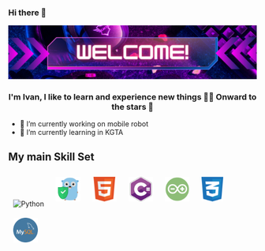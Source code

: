 ### Hi there 👋
<img src="https://github.com/Cimer17/Cimer17/blob/main/baner.png" alt="banner that says Sarah hart Landolt - software developer, artist, designer">

### <div align="center">I'm Ivan, I like to learn and experience new things 👨‍💻 Onward to the stars 🚀</div>  

- 🔭 I’m currently working on mobile robot
- 🌱 I’m currently learning in KGTA


## My main Skill Set
<p>
<img style="margin: 10px" src="https://profilinator.rishav.dev/skills-assets/python-original.svg" alt="Python" height="50" />  
<img style="margin: 10px" src="https://github.com/Cimer17/Cimer17/blob/main/src/assertgo_512.png" alt="golang" height="50" />  
<img style="margin: 10px" src="https://github.com/Cimer17/Cimer17/blob/main/src/1200px-HTML5_Badge.svg.png" alt="html" height="50" />  
<img style="margin: 10px" src="https://github.com/Cimer17/Cimer17/blob/main/src/Logo-csharp.webp" alt="shsarp" height="50" />  
<img style="margin: 10px" src="https://github.com/Cimer17/Cimer17/blob/main/src/arduino_103028.png" alt="arduino" height="50" />  
<img style="margin: 10px" src="https://github.com/Cimer17/Cimer17/blob/main/src/css.svg" alt="css" height="50" />  
<img style="margin: 10px" src="https://github.com/Cimer17/Cimer17/blob/main/src/mysqllogo.png" alt="mysql" height="50" />  
</p>
